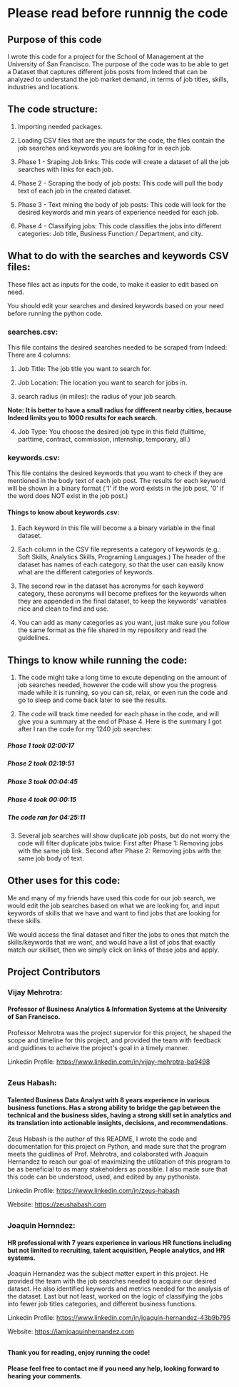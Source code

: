 # Please read before runnnig the code
## Purpose of this code

I wrote this code for a project for the School of Management at the University of San Francisco. The purpose of the code was to be able to get a Dataset that captures different jobs posts from Indeed that can be analyzed to understand the job market demand, in terms of job titles, skills, industries and locations.

## The code structure:

1. Importing needed packages.

2. Loading CSV files that are the inputs for the code, the files contain the job searches and keywords you are looking for in each job.

3. Phase 1 - Sraping Job links: This code will create a dataset of all the job searches with links for each job.

4. Phase 2 - Scraping the body of job posts: This code will pull the body text of each job in the created dataset.

5. Phase 3 - Text mining the body of job posts: This code will look for the desired keywords and min years of experience needed for each job.

6. Phase 4 - Classifying jobs: This code classifies the jobs into different categories: Job title, Business Function / Department, and city.

## What to do with the searches and keywords CSV files:

These files act as inputs for the code, to make it easier to edit based on need.

You should edit your searches and desired keywords based on your need before running the python code.

### searches.csv:

This file contains the desired searches needed to be scraped from Indeed:
There are 4 columns:

1. Job Title: The job title you want to search for.

2. Job Location: The location you want to search for jobs in.

3. search radius (in miles): the radius of your job search.

****Note: It is better to have a small radius for different nearby cities, because Indeed limits you to 1000 results for each search.****

4. Job Type: You choose the desired job type in this field (fulltime, parttime, contract, commission, internship, temporary, all.)

### keywords.csv:

This file contains the desired keywords that you want to check if they are mentioned in the body text of each job post. The results for each keyword will be shown in a binary format ('1' if the word exists in the job post, '0' if the word does NOT exist in the job post.)

#### Things to know about keywords.csv:

1. Each keyword in this file will become a a binary variable in the final dataset.

2. Each column in the CSV file represents a category of keywords (e.g.: Soft Skills, Analytics Skills, Programing Languages.) The header of the dataset has names of each category, so that the user can easily know what are the different categories of keywords.

3. The second row in the dataset has acronyms for each keyword category, these acronyms will become prefixes for the keywords when they are appended in the final dataset, to keep the keywords' variables nice and clean to find and use.

4. You can add as many categories as you want, just make sure you follow the same format as the file shared in my repository and read the guidelines. 

## Things to know while running the code:

1. The code might take a long time to excute depending on the amount of job searches needed, however the code will show you the progress made while it is running, so you can sit, relax, or even run the code and go to sleep and come back later to see the results.

2. The code will track time needed for each phase in the code, and will give you a summary at the end of Phase 4. 
Here is the summary I got after I ran the code for my 1240 job searches:

##### Phase 1 took 02:00:17
##### Phase 2 took 02:19:51
##### Phase 3 took 00:04:45
##### Phase 4 took 00:00:15

##### The code ran for 04:25:11

3. Several job searches will show duplicate job posts, but do not worry the code will filter duplicate jobs twice: 
First after Phase 1: Removing jobs with the same job link.
Second after Phase 2: Removing jobs with the same job body of text. 

## Other uses for this code:

Me and many of my friends have used this code for our job search, we would edit the job searches based on what we are looking for, and input keywords of skills that we have and want to find jobs that are looking for these skills.

We would access the final dataset and filter the jobs to ones that match the skills/keywords that we want, and would have a list of jobs that exactly match our skillset, then we simply click on links of these jobs and apply.

## Project Contributors

### Vijay Mehrotra: 
#### Professor of Business Analytics & Information Systems at the University of San Francisco.

Professor Mehrotra was the project supervior for this project, he shaped the scope and timeline for this project, and provided the team with feedback and guidlines to acheive the project's goal in a timely manner.

Linkedin Profile: https://www.linkedin.com/in/vijay-mehrotra-ba9498
## 
### Zeus Habash: 
#### Talented Business Data Analyst with 8 years experience in various business functions. Has a strong ability to bridge the gap between the technical and the business sides, having a strong skill set in analytics and its translation into actionable insights, decisions, and recommendations.

Zeus Habash is the author of this README, I wrote the code and documentation for this project on Python, and made sure that the program meets the guidlines of Prof. Mehrotra, and colaborated with Joaquin Hernandez to reach our goal of maximizing the utilization of this program to be as beneficial to as many stakeholders as possible. I also made sure that this code can be understood, used, and edited by any pythonista.

Linkedin Profile: https://www.linkedin.com/in/zeus-habash

Website: https://zeushabash.com
##
### Joaquin Hernndez: 

#### HR professional with 7 years experience in various HR functions including but not limited to recruiting, talent acquisition, People analytics, and HR systems.

Joaquin Hernandez was the subject matter expert in this project. He provided the team with the job searches needed to acquire our desired dataset. He also identified keywords and metrics needed for the analysis of the dataset. Last but not least, worked on the logic of classifying the jobs into fewer job titles categories, and different business functions.

Linkedin Profile: https://www.linkedin.com/in/joaquin-hernandez-43b9b795

Website: https://iamjoaquinhernandez.com
##
#### Thank you for reading, enjoy running the code! 
#### Please feel free to contact me if you need any help, looking forward to hearing your comments.
